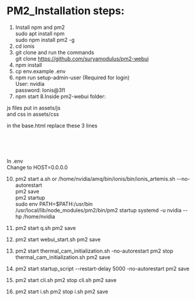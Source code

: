 # PM2_Installation steps: 
1. Install npm and pm2<br>
   sudo apt install npm<br>
   sudo npm install pm2 -g
2. cd ionis
3. git clone and run the commands<br>
   git clone https://github.com/suryamodulus/pm2-webui
4. npm install
5. cp env.example .env
6. npm run setup-admin-user (Required for login)<br>
   User: nvidia<br>
   password: Ionis@3fl
7. npm start
8.Inside pm2-webui folder:<br>

  js files put in assets/js<br>
  and css in assets/css<br>
   
  in the base.html replace these 3 lines<br>
  <script src="/assets/js/jquery-3.6.0.min.js" ></script><br>
  <script src="/assets/js/tabler.min.js"></script><br>
  <link rel="stylesheet" href="/assets/css/css/tabler.min.css"><br>

  In .env<br>
  Change to HOST=0.0.0.0<br>
   
10. pm2 start a.sh or /home/nvidia/amq/bin/ionis/bin/ionis_artemis.sh --no-autorestart<br>
   pm2 save<br>
   pm2 startup<br>
   sudo env PATH=$PATH:/usr/bin /usr/local/lib/node_modules/pm2/bin/pm2 startup systemd -u nvidia --hp /home/nvidia
11. pm2 start q.sh
    pm2 save
12. pm2 start webui_start.sh
    pm2 save
13. pm2 start thermal_cam_initialization.sh -no-autorestart
    pm2 stop thermal_cam_initialization.sh
    pm2 save
14. pm2 start startup_script --restart-delay 5000 -no-autorestart
    pm2 save

15. pm2 start cli.sh
    pm2 stop cli.sh
    pm2 save
16. pm2 start i.sh
    pm2 stop i.sh
    pm2 save
 
 
